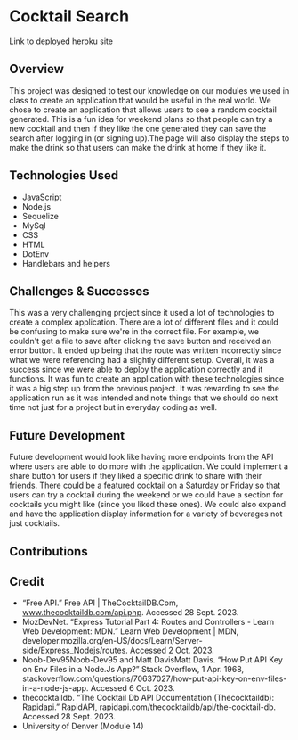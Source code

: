 # Cocktail Search
Link to deployed heroku site
## Overview
This project was designed to test our knowledge on our modules we used in class to create an application that would be useful in the real world. We chose to create an application that allows users to see a random cocktail generated. This is a fun idea for weekend plans so that people can try a new cocktail and then if they like the one generated they can save the search after logging in (or signing up).The page will also display the steps to make the drink so that users can make the drink at home if they like it. 
## Technologies Used 
- JavaScript
- Node.js
- Sequelize
- MySql
- CSS
- HTML
- DotEnv
- Handlebars and helpers
## Challenges & Successes
This was a very challenging project since it used a lot of technologies to create a complex application. There are a lot of different files and it could be confusing to make sure we're in the correct file. For example, we couldn't get a file to save after clicking the save button and received an error button. It ended up being that the route was written incorrectly since what we were referencing had a slightly different setup. Overall, it was a success since we were able to deploy the application correctly and it functions. It was fun to create an application with these technologies since it was a big step up from the previous project. It was rewarding to see the application run as it was intended and note things that we should do next time not just for a project but in everyday coding as well. 
## Future Development
Future development would look like having more endpoints from the API where users are able to do more with the application. We could implement a share button for users if they liked a specific drink to share with their friends. There could be a featured cocktail on a Saturday or Friday so that users can try a cocktail during the weekend or we could have a section for cocktails you might like (since you liked these ones). We could also expand and have the application display information for a variety of beverages not just cocktails.  
## Contributions

## Credit 
- “Free API.” Free API | TheCocktailDB.Com, www.thecocktaildb.com/api.php. Accessed 28 Sept. 2023. 
- MozDevNet. “Express Tutorial Part 4: Routes and Controllers - Learn Web Development: MDN.” Learn Web Development | MDN, developer.mozilla.org/en-US/docs/Learn/Server-side/Express_Nodejs/routes. Accessed 2 Oct. 2023. 
- Noob-Dev95Noob-Dev95 and Matt DavisMatt Davis. “How Put API Key on Env Files in a Node.Js App?” Stack Overflow, 1 Apr. 1968, stackoverflow.com/questions/70637027/how-put-api-key-on-env-files-in-a-node-js-app. Accessed 6 Oct. 2023.
- thecocktaildb. “The Cocktail Db API Documentation (Thecocktaildb): Rapidapi.” RapidAPI, rapidapi.com/thecocktaildb/api/the-cocktail-db. Accessed 28 Sept. 2023. 
- University of Denver (Module 14)

